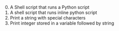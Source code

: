 0. A Shell script that runs a Python script
1. A shell script that runs inline python script
2. Print a string with special characters
3. Print integer stored in a variable followed by string
